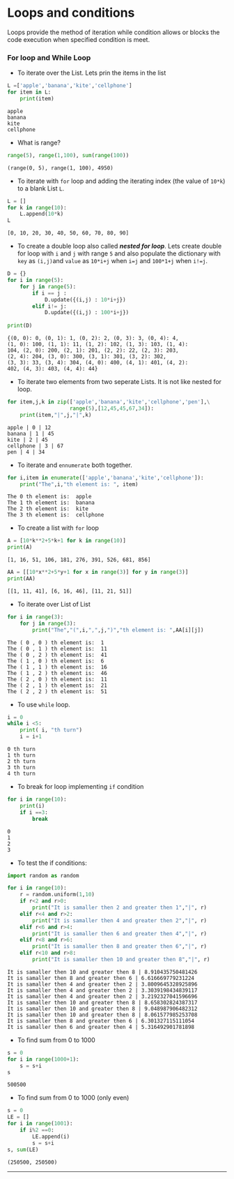 # Loops and conditions

Loops provide the method of iteration while condition allows or blocks the code execution  when specified condition is meet.

### For loop and While Loop

- To iterate over the List. Lets prin the items in the list


```python
L =['apple','banana','kite','cellphone']
for item in L:
    print(item)
```

    apple
    banana
    kite
    cellphone


- What is range?


```python
range(5), range(1,100), sum(range(100))
```




    (range(0, 5), range(1, 100), 4950)



- To iterate with ```for``` loop and adding the iterating index (the value of ```10*k```) to a blank List ```L```.


```python
L = []
for k in range(10):
    L.append(10*k)
L
```




    [0, 10, 20, 30, 40, 50, 60, 70, 80, 90]



- To create a double loop also called ***nested for loop***. Lets create double for loop with ```i``` and ```j``` with range ```5``` and also populate the dictionary with ```key``` as ```(i,j)```and ```value``` as ```10*i+j``` when ```i=j``` and ```100*1+j``` when ```i!=j```.


```python
D = {}
for i in range(5):
    for j in range(5):
        if i == j :
            D.update({(i,j) : 10*i+j})
        elif i!= j:
            D.update({(i,j) : 100*i+j})
            
print(D)
```

    {(0, 0): 0, (0, 1): 1, (0, 2): 2, (0, 3): 3, (0, 4): 4, 
    (1, 0): 100, (1, 1): 11, (1, 2): 102, (1, 3): 103, (1, 4):
    104, (2, 0): 200, (2, 1): 201, (2, 2): 22, (2, 3): 203, 
    (2, 4): 204, (3, 0): 300, (3, 1): 301, (3, 2): 302, 
    (3, 3): 33, (3, 4): 304, (4, 0): 400, (4, 1): 401, (4, 2):
    402, (4, 3): 403, (4, 4): 44}


- To iterate two elements from two seperate Lists. It is not like nested for loop.


```python
for item,j,k in zip(['apple','banana','kite','cellphone','pen'],\
                    range(5),[12,45,45,67,34]):
    print(item,"|",j,"|",k)
```

    apple | 0 | 12
    banana | 1 | 45
    kite | 2 | 45
    cellphone | 3 | 67
    pen | 4 | 34


- To iterate and ```ennumerate``` both together.


```python
for i,item in enumerate(['apple','banana','kite','cellphone']):
    print("The",i,"th element is: ", item)
```

    The 0 th element is:  apple
    The 1 th element is:  banana
    The 2 th element is:  kite
    The 3 th element is:  cellphone


- To create a list with ```for``` loop


```python
A = [10*k**2+5*k+1 for k in range(10)]
print(A)
```

    [1, 16, 51, 106, 181, 276, 391, 526, 681, 856]



```python
AA = [[10*x**2+5*y+1 for x in range(3)] for y in range(3)]
print(AA)
```

    [[1, 11, 41], [6, 16, 46], [11, 21, 51]]


- To iterate over List of List


```python
for i in range(3): 
    for j in range(3):
        print("The","(",i,",",j,")","th element is: ",AA[i][j])
```

    The ( 0 , 0 ) th element is:  1
    The ( 0 , 1 ) th element is:  11
    The ( 0 , 2 ) th element is:  41
    The ( 1 , 0 ) th element is:  6
    The ( 1 , 1 ) th element is:  16
    The ( 1 , 2 ) th element is:  46
    The ( 2 , 0 ) th element is:  11
    The ( 2 , 1 ) th element is:  21
    The ( 2 , 2 ) th element is:  51


- To use ```while``` loop.


```python
i = 0
while i <5:
    print( i, "th turn")
    i = i+1
```

    0 th turn
    1 th turn
    2 th turn
    3 th turn
    4 th turn


- To break for loop implementing ```if``` condition


```python
for i in range(10):
    print(i)
    if i ==3:
        break
```

    0
    1
    2
    3


- To test the if conditions:


```python
import random as random

for i in range(10):
    r = random.uniform(1,10)
    if r<2 and r>0:
        print("It is samaller then 2 and greater then 1","|", r)
    elif r<4 and r>2:
        print("It is samaller then 4 and greater then 2","|", r)
    elif r<6 and r>4:
        print("It is samaller then 6 and greater then 4","|", r)
    elif r<8 and r>6:
        print("It is samaller then 8 and greater then 6","|", r)
    elif r<10 and r>8:
        print("It is samaller then 10 and greater then 8","|", r)
```

    It is samaller then 10 and greater then 8 | 8.910435750481426
    It is samaller then 8 and greater then 6 | 6.616669779231224
    It is samaller then 4 and greater then 2 | 3.8009645328925896
    It is samaller then 4 and greater then 2 | 3.3039198434839117
    It is samaller then 4 and greater then 2 | 3.2192327041596696
    It is samaller then 10 and greater then 8 | 8.658302824387317
    It is samaller then 10 and greater then 8 | 9.048987906482312
    It is samaller then 10 and greater then 8 | 8.061577985253708
    It is samaller then 8 and greater then 6 | 6.301327115111054
    It is samaller then 6 and greater then 4 | 5.316492901781898


- To find sum from 0 to 1000


```python
s = 0
for i in range(1000+1):
    s = s+i
s
```




    500500



- To find sum from 0 to 1000 (only even)


```python
s = 0
LE = []
for i in range(1001):
    if i%2 ==0:
        LE.append(i)
        s = s+i
s, sum(LE)
```




    (250500, 250500)



--------
